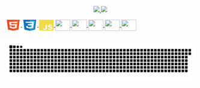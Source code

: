 <div align="center">
  <a href="https://github.com/dudusantosdev">
  <img height="180em" src="https://github-readme-stats.vercel.app/api?username=dudusantosdev&show_icons=true&theme=midnight-purple&include_all_commits=true&count_private=true"/>
  <img height="180em" src="https://github-readme-stats.vercel.app/api/top-langs/?username=dudusantosdev&layout=compact&langs_count=7&theme=midnight-purple"/>
</div>

<div style="display: inline_block"><br>
  <img align="center" height="30" width="40" src="https://raw.githubusercontent.com/devicons/devicon/master/icons/html5/html5-original.svg">
  <img align="center" height="30" width="40" src="https://raw.githubusercontent.com/devicons/devicon/master/icons/css3/css3-original.svg">
  <img align="center" height="30" width="40" src="https://raw.githubusercontent.com/devicons/devicon/master/icons/javascript/javascript-plain.svg">
  <img align="center" height="30" width="40" src="https://cdn.jsdelivr.net/gh/devicons/devicon@latest/icons/typescript/typescript-original.svg" />
  <img align="center" height="30" width="40" src="https://cdn.jsdelivr.net/gh/devicons/devicon@latest/icons/react/react-original.svg" />
  <img align="center" height="30" width="40" src="https://cdn.jsdelivr.net/gh/devicons/devicon@latest/icons/php/php-original.svg" />
  <img align="center" height="30" width="40" src="https://cdn.jsdelivr.net/gh/devicons/devicon@latest/icons/laravel/laravel-original.svg" />
  <img align="center" height="30" width="40" src="https://cdn.jsdelivr.net/gh/devicons/devicon@latest/icons/bootstrap/bootstrap-original.svg" />
</div>
  
##
  
<div>
  <picture>
    <source media="(prefers-color-scheme: dark)" srcset="https://raw.githubusercontent.com/dudusantosdev/dudusantosdev/output/github-contribution-grid-snake-dark.svg">
    <source media="(prefers-color-scheme: light)" srcset="https://raw.githubusercontent.com/dudusantosdev/dudusantosdev/output/github-contribution-grid-snake.svg">
    <img alt="github contribution grid snake animation" src="https://raw.githubusercontent.com/dudusantosdev/dudusantosdev/output/github-contribution-grid-snake.svg">
  </picture>
</div>
